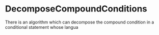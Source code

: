 # DecomposeCompoundConditions
There is an algorithm which can decompose the compound condition in a conditional statement whose langua
